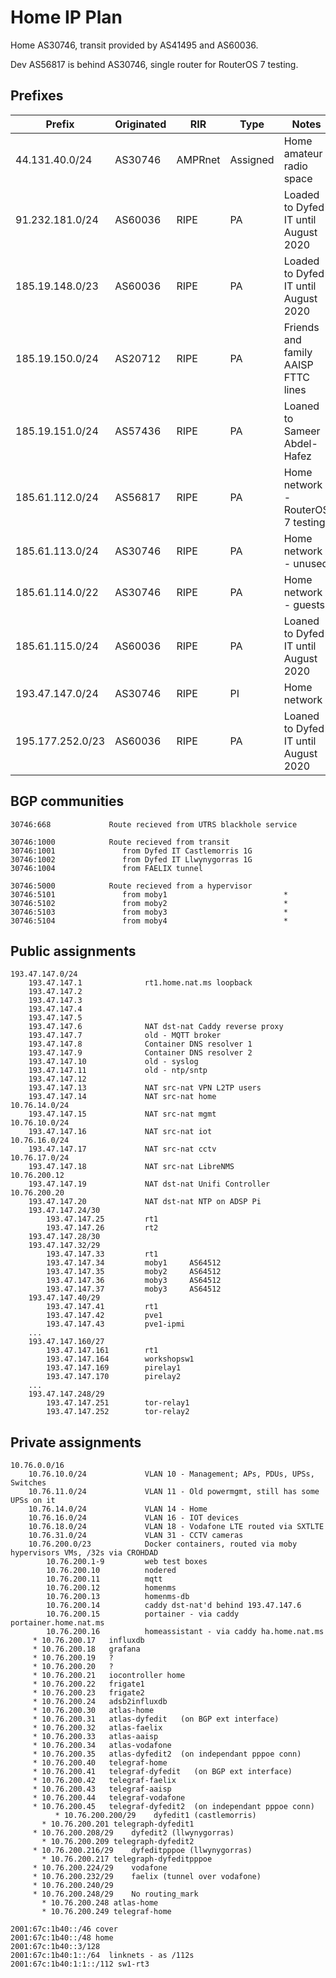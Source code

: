 # Home IP Plan

Home AS30746, transit provided by AS41495 and AS60036.

Dev AS56817 is behind AS30746, single router for RouterOS 7 testing.

## Prefixes

| Prefix              | Originated  | RIR           | Type       | Notes                                    |
|---------------------|------------ |---------------|------------|------------------------------------------|
| 44.131.40.0/24      | AS30746     |   AMPRnet     |  Assigned  | Home amateur radio space                 |
| 91.232.181.0/24     | AS60036     |   RIPE        |  PA        | Loaded to Dyfed IT until August 2020     |
| 185.19.148.0/23     | AS60036     |   RIPE        |  PA        | Loaded to Dyfed IT until August 2020     |
| 185.19.150.0/24     | AS20712     |   RIPE        |  PA        | Friends and family AAISP FTTC lines      |
| 185.19.151.0/24     | AS57436     |   RIPE        |  PA        | Loaned to Sameer Abdel-Hafez             |
| 185.61.112.0/24     | AS56817     |   RIPE        |  PA        | Home network - RouterOS 7 testing        |
| 185.61.113.0/24     | AS30746     |   RIPE        |  PA        | Home network - unused                    |
| 185.61.114.0/22     | AS30746     |   RIPE        |  PA        | Home network - guests                    |
| 185.61.115.0/24     | AS60036     |   RIPE        |  PA        | Loaned to Dyfed IT until August 2020     |
| 193.47.147.0/24     | AS30746     |   RIPE        |  PI        | Home network                             |
| 195.177.252.0/23    | AS60036     |   RIPE        |  PA        | Loaned to Dyfed IT until August 2020     |


## BGP communities

```
30746:668             Route recieved from UTRS blackhole service

30746:1000            Route recieved from transit
30746:1001               from Dyfed IT Castlemorris 1G
30746:1002               from Dyfed IT Llwynygorras 1G
30746:1004               from FAELIX tunnel

30746:5000            Route recieved from a hypervisor
30746:5101               from moby1                          *
30746:5102               from moby2                          *
30746:5103               from moby3                          *
30746:5104               from moby4                          *
```

## Public assignments

```
193.47.147.0/24
    193.47.147.1              rt1.home.nat.ms loopback
    193.47.147.2
    193.47.147.3
    193.47.147.4
    193.47.147.5
    193.47.147.6              NAT dst-nat Caddy reverse proxy
    193.47.147.7              old - MQTT broker
    193.47.147.8              Container DNS resolver 1
    193.47.147.9              Container DNS resolver 2
    193.47.147.10             old - syslog
    193.47.147.11             old - ntp/sntp
    193.47.147.12             
    193.47.147.13             NAT src-nat VPN L2TP users
    193.47.147.14             NAT src-nat home              10.76.14.0/24
    193.47.147.15             NAT src-nat mgmt              10.76.10.0/24
    193.47.147.16             NAT src-nat iot               10.76.16.0/24
    193.47.147.17             NAT src-nat cctv              10.76.17.0/24
    193.47.147.18             NAT src-nat LibreNMS          10.76.200.12
    193.47.147.19             NAT dst-nat Unifi Controller  10.76.200.20
    193.47.147.20             NAT dst-nat NTP on ADSP Pi
    193.47.147.24/30
        193.47.147.25         rt1
        193.47.147.26         rt2
    193.47.147.28/30
    193.47.147.32/29
        193.47.147.33         rt1
        193.47.147.34         moby1     AS64512
        193.47.147.35         moby2     AS64512
        193.47.147.36         moby3     AS64512
        193.47.147.37         moby3     AS64512
    193.47.147.40/29
        193.47.147.41         rt1
        193.47.147.42         pve1
        193.47.147.43         pve1-ipmi
    ...
    193.47.147.160/27
        193.47.147.161        rt1
        193.47.147.164        workshopsw1
        193.47.147.169        pirelay1
        193.47.147.170        pirelay2
    ...
    193.47.147.248/29
        193.47.147.251        tor-relay1
        193.47.147.252        tor-relay2
```

## Private assignments

```
10.76.0.0/16
    10.76.10.0/24             VLAN 10 - Management; APs, PDUs, UPSs, Switches
    10.76.11.0/24             VLAN 11 - Old powermgmt, still has some UPSs on it
    10.76.14.0/24             VLAN 14 - Home
    10.76.16.0/24             VLAN 16 - IOT devices
    10.76.18.0/24             VLAN 18 - Vodafone LTE routed via SXTLTE
    10.76.31.0/24             VLAN 31 - CCTV cameras
    10.76.200.0/23            Docker containers, routed via moby hypervisors VMs, /32s via CROHDAD
        10.76.200.1-9         web test boxes
        10.76.200.10          nodered
        10.76.200.11          mqtt
        10.76.200.12          homenms
        10.76.200.13          homenms-db
        10.76.200.14          caddy dst-nat'd behind 193.47.147.6
        10.76.200.15          portainer - via caddy portainer.home.nat.ms
        10.76.200.16          homeassistant - via caddy ha.home.nat.ms
     * 10.76.200.17   influxdb
     * 10.76.200.18   grafana
     * 10.76.200.19   ?
     * 10.76.200.20   ?
     * 10.76.200.21   iocontroller home
     * 10.76.200.22   frigate1
     * 10.76.200.23   frigate2
     * 10.76.200.24   adsb2influxdb
     * 10.76.200.30   atlas-home
     * 10.76.200.31   atlas-dyfedit   (on BGP ext interface)
     * 10.76.200.32   atlas-faelix
     * 10.76.200.33   atlas-aaisp
     * 10.76.200.34   atlas-vodafone
     * 10.76.200.35   atlas-dyfedit2  (on independant pppoe conn)
     * 10.76.200.40   telegraf-home
     * 10.76.200.41   telegraf-dyfedit   (on BGP ext interface)
     * 10.76.200.42   telegraf-faelix
     * 10.76.200.43   telegraf-aaisp
     * 10.76.200.44   telegraf-vodafone
     * 10.76.200.45   telegraf-dyfedit2  (on independant pppoe conn)
          * 10.76.200.200/29    dyfedit1 (castlemorris)
       * 10.76.200.201 telegraph-dyfedit1
     * 10.76.200.208/29    dyfedit2 (llwynygorras)
       * 10.76.200.209 telegraph-dyfedit2
     * 10.76.200.216/29    dyfeditpppoe (llwynygorras)
       * 10.76.200.217 telegraph-dyfeditpppoe
     * 10.76.200.224/29    vodafone
     * 10.76.200.232/29    faelix (tunnel over vodafone)
     * 10.76.200.240/29
     * 10.76.200.248/29    No routing_mark
       * 10.76.200.248 atlas-home
       * 10.76.200.249 telegraf-home
```


```
2001:67c:1b40::/46 cover
2001:67c:1b40::/48 home
2001:67c:1b40::3/128
2001:67c:1b40:1::/64  linknets - as /112s
2001:67c:1b40:1:1::/112 sw1-rt3

```
